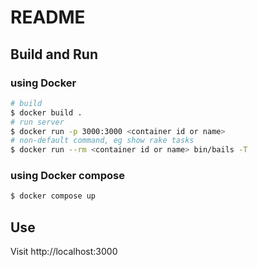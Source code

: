 # README

## Build and Run
### using Docker
```bash
# build
$ docker build .
# run server
$ docker run -p 3000:3000 <container id or name>
# non-default command, eg show rake tasks
$ docker run --rm <container id or name> bin/bails -T
```

### using Docker compose
```bash
$ docker compose up
```

## Use
Visit http://localhost:3000 